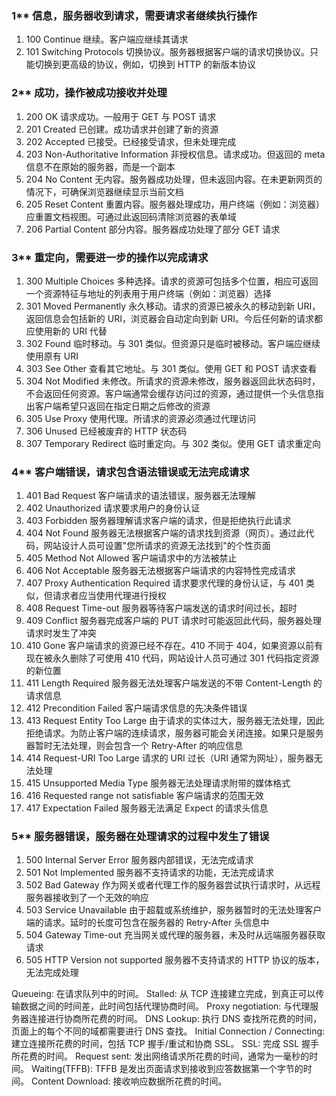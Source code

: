 ### 1\*\* 信息，服务器收到请求，需要请求者继续执行操作

1. 100 Continue 继续。客户端应继续其请求
2. 101 Switching Protocols 切换协议。服务器根据客户端的请求切换协议。只能切换到更高级的协议，例如，切换到 HTTP 的新版本协议

### 2\*\* 成功，操作被成功接收并处理

1. 200 OK 请求成功。一般用于 GET 与 POST 请求
2. 201 Created 已创建。成功请求并创建了新的资源
3. 202 Accepted 已接受。已经接受请求，但未处理完成
4. 203 Non-Authoritative Information 非授权信息。请求成功。但返回的 meta 信息不在原始的服务器，而是一个副本
5. 204 No Content 无内容。服务器成功处理，但未返回内容。在未更新网页的情况下，可确保浏览器继续显示当前文档
6. 205 Reset Content 重置内容。服务器处理成功，用户终端（例如：浏览器）应重置文档视图。可通过此返回码清除浏览器的表单域
7. 206 Partial Content 部分内容。服务器成功处理了部分 GET 请求

### 3\*\* 重定向，需要进一步的操作以完成请求

1. 300 Multiple Choices 多种选择。请求的资源可包括多个位置，相应可返回一个资源特征与地址的列表用于用户终端（例如：浏览器）选择
2. 301 Moved Permanently 永久移动。请求的资源已被永久的移动到新 URI，返回信息会包括新的 URI，浏览器会自动定向到新 URI。今后任何新的请求都应使用新的 URI 代替
3. 302 Found 临时移动。与 301 类似。但资源只是临时被移动。客户端应继续使用原有 URI
4. 303 See Other 查看其它地址。与 301 类似。使用 GET 和 POST 请求查看
5. 304 Not Modified 未修改。所请求的资源未修改，服务器返回此状态码时，不会返回任何资源。客户端通常会缓存访问过的资源，通过提供一个头信息指出客户端希望只返回在指定日期之后修改的资源
6. 305 Use Proxy 使用代理。所请求的资源必须通过代理访问
7. 306 Unused 已经被废弃的 HTTP 状态码
8. 307 Temporary Redirect 临时重定向。与 302 类似。使用 GET 请求重定向

### 4\*\* 客户端错误，请求包含语法错误或无法完成请求

1. 401 Bad Request 客户端请求的语法错误，服务器无法理解
2. 402 Unauthorized 请求要求用户的身份认证
3. 403 Forbidden 服务器理解请求客户端的请求，但是拒绝执行此请求
4. 404 Not Found 服务器无法根据客户端的请求找到资源（网页）。通过此代码，网站设计人员可设置"您所请求的资源无法找到"的个性页面
5. 405 Method Not Allowed 客户端请求中的方法被禁止
6. 406 Not Acceptable 服务器无法根据客户端请求的内容特性完成请求
7. 407 Proxy Authentication Required 请求要求代理的身份认证，与 401 类似，但请求者应当使用代理进行授权
8. 408 Request Time-out 服务器等待客户端发送的请求时间过长，超时
9. 409 Conflict 服务器完成客户端的 PUT 请求时可能返回此代码，服务器处理请求时发生了冲突
10. 410 Gone 客户端请求的资源已经不存在。410 不同于 404，如果资源以前有现在被永久删除了可使用 410 代码，网站设计人员可通过 301 代码指定资源的新位置
11. 411 Length Required 服务器无法处理客户端发送的不带 Content-Length 的请求信息
12. 412 Precondition Failed 客户端请求信息的先决条件错误
13. 413 Request Entity Too Large 由于请求的实体过大，服务器无法处理，因此拒绝请求。为防止客户端的连续请求，服务器可能会关闭连接。如果只是服务器暂时无法处理，则会包含一个 Retry-After 的响应信息
14. 414 Request-URI Too Large 请求的 URI 过长（URI 通常为网址），服务器无法处理
15. 415 Unsupported Media Type 服务器无法处理请求附带的媒体格式
16. 416 Requested range not satisfiable 客户端请求的范围无效
17. 417 Expectation Failed 服务器无法满足 Expect 的请求头信息

### 5\*\* 服务器错误，服务器在处理请求的过程中发生了错误

1. 500 Internal Server Error 服务器内部错误，无法完成请求
2. 501 Not Implemented 服务器不支持请求的功能，无法完成请求
3. 502 Bad Gateway 作为网关或者代理工作的服务器尝试执行请求时，从远程服务器接收到了一个无效的响应
4. 503 Service Unavailable 由于超载或系统维护，服务器暂时的无法处理客户端的请求。延时的长度可包含在服务器的 Retry-After 头信息中
5. 504 Gateway Time-out 充当网关或代理的服务器，未及时从远端服务器获取请求
6. 505 HTTP Version not supported 服务器不支持请求的 HTTP 协议的版本，无法完成处理

Queueing: 在请求队列中的时间。
Stalled: 从 TCP 连接建立完成，到真正可以传输数据之间的时间差，此时间包括代理协商时间。
Proxy negotiation: 与代理服务器连接进行协商所花费的时间。
DNS Lookup: 执行 DNS 查找所花费的时间，页面上的每个不同的域都需要进行 DNS 查找。
Initial Connection / Connecting: 建立连接所花费的时间，包括 TCP 握手/重试和协商 SSL。
SSL: 完成 SSL 握手所花费的时间。
Request sent: 发出网络请求所花费的时间，通常为一毫秒的时间。
Waiting(TFFB): TFFB 是发出页面请求到接收到应答数据第一个字节的时间。
Content Download: 接收响应数据所花费的时间。
